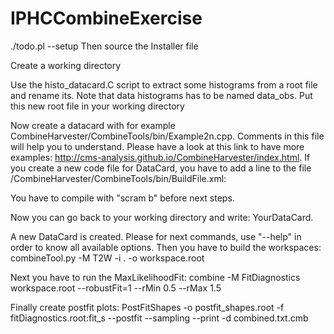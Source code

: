 # IPHCCombineExercise

./todo.pl --setup <workdir>
Then source the Installer file

Create a working directory

Use the histo_datacard.C script to extract some histograms from a root file and rename its. Note that data histograms has to be named data_obs. Put this new root file in your working directory

Now create a datacard with for example CombineHarvester/CombineTools/bin/Example2n.cpp.
Comments in this file will help you to understand.
Please have a look at this link to have more examples: http://cms-analysis.github.io/CombineHarvester/index.html.
If you create a new code file for DataCard, you have to add a line to the file /CombineHarvester/CombineTools/bin/BuildFile.xml: <bin file="YourDataCard.cpp" name="YourDatacard"></bin>

You have to compile with "scram b" before next steps.

Now you can go back to your working directory and write: YourDataCard.

A new DataCard is created.
Please for next commands, use "--help" in order to know all available options.
Then you have to build the workspaces: combineTool.py -M T2W -i . -o workspace.root

Next you have to run the MaxLikelihoodFit: combine -M FitDiagnostics workspace.root --robustFit=1  --rMin 0.5 --rMax 1.5

Finally create postfit plots: PostFitShapes -o postfit_shapes.root -f fitDiagnostics.root:fit_s --postfit --sampling --print -d combined.txt.cmb